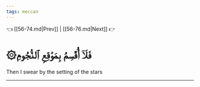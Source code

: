 ```yaml
---
tags: meccan
---
```


👈 [[56-74.md|Prev]] | [[56-76.md|Next]] 👉

# ۞فَلَآ أُقۡسِمُ بِمَوَٰقِعِ ٱلنُّجُومِ

Then I swear by the setting of the stars

---

